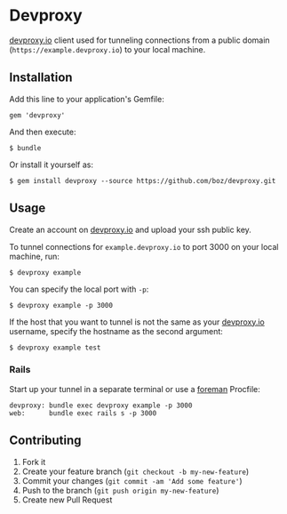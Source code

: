 # Devproxy

[devproxy.io](https://devproxy.io) client used for tunneling
connections from a public domain (`https://example.devproxy.io`) to your
local machine.

## Installation

Add this line to your application's Gemfile:

    gem 'devproxy'

And then execute:

    $ bundle

Or install it yourself as:

    $ gem install devproxy --source https://github.com/boz/devproxy.git

## Usage

Create an account on [devproxy.io](https://devproxy.io) and upload
your ssh public key.

To tunnel connections for `example.devproxy.io` to port 3000 on your local machine, run:

    $ devproxy example

You can specify the local port with `-p`:

    $ devproxy example -p 3000

If the host that you want to tunnel is not the same as your [devproxy.io](https://devproxy.io)
username, specify the hostname as the second argument:

    $ devproxy example test

### Rails

Start up your tunnel in a separate terminal or use a [foreman](https://github.com/ddollar/foreman) Procfile:

```
devproxy: bundle exec devproxy example -p 3000
web:      bundle exec rails s -p 3000
```

## Contributing

1. Fork it
2. Create your feature branch (`git checkout -b my-new-feature`)
3. Commit your changes (`git commit -am 'Add some feature'`)
4. Push to the branch (`git push origin my-new-feature`)
5. Create new Pull Request
